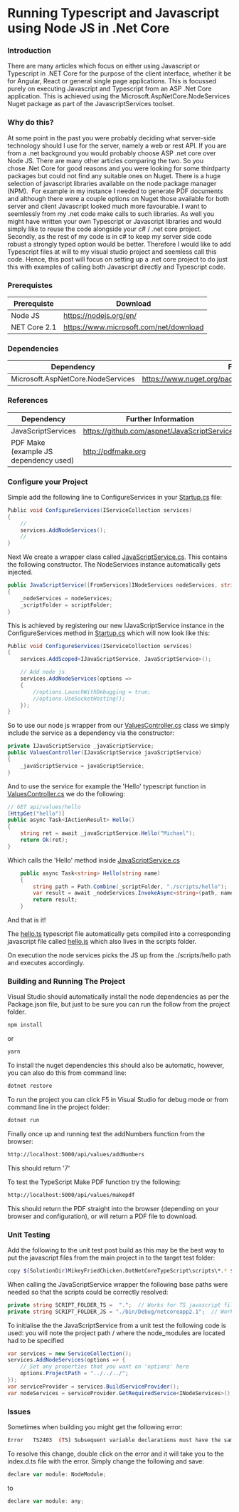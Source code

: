 # Running Typescript and Javascript using Node JS in .Net Core

### Introduction

There are many articles which focus on either using Javascript or Typescript in .NET Core for the purpose of the client interface, whether it be for Angular, React or general single page applications.
This is focussed purely on executing Javascript and Typescript from an ASP .Net Core application.
This is achieved using the Microsoft.AspNetCore.NodeServices Nuget package as part of the JavascriptServices toolset.

### Why do this?
At some point in the past you were probably deciding what server-side technology should I use for the server, namely a web or rest API. If you are from a .net background you would probably choose ASP .net core over Node JS. There are many other articles comparing the two.
So you chose .Net Core for good reasons and you were looking for some thirdparty packages but could not find any suitable ones on Nuget. There is a huge selection of javascript libraries available on the node package manager (NPM). 
For example in my instance I needed to generate PDF documents and although there were a couple options on Nuget those available for both server and client Javascript looked much more favourable. I want to seemlessly from my .net code make calls to such libraries. As well you might have written your own Typescript or Javascript libraries and would simply like to reuse the code alongside your c# / .net core project.
Secondly, as the rest of my code is in c# to keep my server side code robust a strongly typed option would be better. Therefore I would like to add Typescript files at will to my visual studio project and seemless call this code.
Hence, this post will focus on setting up a .net core project to do just this with examples of calling both Javascript directly and Typescript code.

### Prerequistes
| Prerequiste | Download |
| ------ | ------ |
| Node JS | https://nodejs.org/en/ |
| NET Core 2.1 | https://www.microsoft.com/net/download |

### Dependencies
| Dependency | Further Information |
| ------ | ------ |
| Microsoft.AspNetCore.NodeServices | https://www.nuget.org/packages/Microsoft.AspNetCore.NodeServices/|

### References
| Dependency | Further Information |
| ------ | ------ |
| JavaScriptServices | https://github.com/aspnet/JavaScriptServices |
| PDF Make (example JS dependency used) | http://pdfmake.org |

### Configure your Project
Simple add the following line to ConfigureServices in your [Startup.cs](https://github.com/MikeyFriedChicken/DotNetCoreTypeScript/blob/master/MikeyFriedChicken.DotNetCoreTypeScript/Startup.cs) file:
```csharp
Public void ConfigureServices(IServiceCollection services)
{
    //
    services.AddNodeServices();
    //
}
```

Next We create a wrapper class called [JavaScriptService.cs](MikeyFriedChicken.DotNetCoreTypeScript/Services/JavaScriptService.cs).  This contains the following constructor.  The NodeServices instance automatically gets injected.

```csharp
public JavaScriptService([FromServices]INodeServices nodeServices, string scriptFolder)
{
    _nodeServices = nodeServices;
    _scriptFolder = scriptFolder;
}
```
This is achieved by registering our new IJavaScriptService instance in the ConfigureServices method in [Startup.cs](https://github.com/MikeyFriedChicken/DotNetCoreTypeScript/blob/master/MikeyFriedChicken.DotNetCoreTypeScript/Startup.cs) which will now look like this:

```csharp
Public void ConfigureServices(IServiceCollection services)
{
    services.AddScoped<IJavaScriptService, JavaScriptService>();

    // Add node js
    services.AddNodeServices(options =>
    {
        //options.LaunchWithDebugging = true;
        //options.UseSocketHosting();
    });
}
```

So to use our node js wrapper from our [ValuesController.cs](MikeyFriedChicken.DotNetCoreTypeScript/Controllers/ValuesController.cs) class we simply include the service as a dependency via the constructor:

```csharp
private IJavaScriptService _javaScriptService;
public ValuesController(IJavaScriptService javaScriptService)
{
    _javaScriptService = javaScriptService;
}
```
And to use the service for example the 'Hello' typescript function in [ValuesController.cs](MikeyFriedChicken.DotNetCoreTypeScript/Controllers/ValuesController.cs) we do the following:

```csharp
// GET api/values/hello
[HttpGet("hello")]
public async Task<IActionResult> Hello()
{
    string ret = await _javaScriptService.Hello("Michael");
    return Ok(ret);
}
```

Which calls the 'Hello' method inside [JavaScriptService.cs](MikeyFriedChicken.DotNetCoreTypeScript/Services/JavaScriptService.cs)
```csharp
    public async Task<string> Hello(string name)
    {
        string path = Path.Combine(_scriptFolder, "./scripts/hello");
        var result = await _nodeServices.InvokeAsync<string>(path, name);
        return result;
    }
```

And that is it!  

The [hello.ts](MikeyFriedChicken.DotNetCoreTypeScript/scripts/hello.ts) typescript file automatically gets compiled into a corresponding javascript file called [hello.js](MikeyFriedChicken.DotNetCoreTypeScript/scripts/hello.js) which also lives in the scripts folder.

On execution the node services picks the JS up from the ./scripts/hello path and executes accordingly.

### Building and Running The Project

Visual Studio should automatically install the node dependencies as per the Package.json file, but just to be sure you can run the follow from the project folder.
```sh
npm install
```
or
```sh
yarn
```

To install the nuget dependencies this should also be automatic, however, you can also do this from command line:
```sh
dotnet restore
```

To run the project you can click F5 in Visual Studio for debug mode or from command line in the project folder:
```sh
dotnet run
```

Finally once up and running test the addNumbers function from the browser:

```sh
http://localhost:5000/api/values/addNumbers
```

This should return '7'

To test the TypeScript Make PDF function try the following:

```sh
http://localhost:5000/api/values/makepdf
```
This should return the PDF straight into the browser (depending on your browser and configuration), or will return a PDF file to download.

### Unit Testing
Add the following to the unit test post build as this may be the best way to put the javascript files from the main project in to the target test folder:

```sh
copy $(SolutionDir)MikeyFriedChicken.DotNetCoreTypeScript\scripts\*.* $(TargetDir)scripts
```

When calling the JavaScriptService wrapper the following base paths were needed so that the scripts could be correctly resolved:

```csharp
private string SCRIPT_FOLDER_TS =  ".";  // Works for TS javascript files
private string SCRIPT_FOLDER_JS = "./bin/Debug/netcoreapp2.1";  // Works for pure javascript files
```

To initialise the the JavaScriptService from a unit test the following code is used:
you will note the project path / where the node_modules are located had to be specified


```csharp
var services = new ServiceCollection();
services.AddNodeServices(options => {
    // Set any properties that you want on 'options' here
    options.ProjectPath = "../../../";
});
var serviceProvider = services.BuildServiceProvider();
var nodeServices = serviceProvider.GetRequiredService<INodeServices>();
```

### Issues
Sometimes when building you might get the following error:

```sh
Error	TS2403	(TS) Subsequent variable declarations must have the same type.  Variable 'module' must be of type 'any', but here has type 'NodeModule'.
```
To resolve this change, double click on the error and it will take you to the index.d.ts file with the error. Simply change the following and save:

```javascript
declare var module: NodeModule;
```
to

```javascript
declare var module: any;
```

